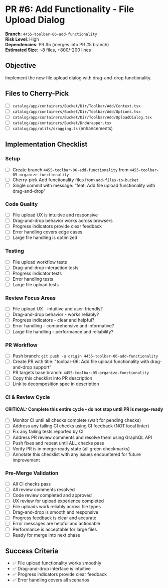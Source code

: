 <!-- markdownlint-disable line-length -->
# PR #6: Add Functionality - File Upload Dialog

**Branch**: `4455-toolbar-06-add-functionality`  
**Risk Level**: High  
**Dependencies**: PR #5 (merges into PR #5 branch)  
**Estimated Size**: ~8 files, +800/-200 lines

## Objective

Implement the new file upload dialog with drag-and-drop functionality.

## Files to Cherry-Pick

- [ ] `catalog/app/containers/Bucket/Dir/Toolbar/Add/Context.tsx`
- [ ] `catalog/app/containers/Bucket/Dir/Toolbar/Add/Options.tsx`
- [ ] `catalog/app/containers/Bucket/Dir/Toolbar/Add/UploadDialog.tsx`
- [ ] `catalog/app/containers/Bucket/DndWrapper.tsx`
- [ ] `catalog/app/utils/dragging.ts` (enhancements)

## Implementation Checklist

### Setup

- [ ] Create branch `4455-toolbar-06-add-functionality` from `4455-toolbar-05-organize-functionality`
- [ ] Cherry-pick Add functionality files from `add-files-to-bucket`
- [ ] Single commit with message: "feat: Add file upload functionality with drag-and-drop"

### Code Quality

- [ ] File upload UX is intuitive and responsive
- [ ] Drag-and-drop behavior works across browsers
- [ ] Progress indicators provide clear feedback
- [ ] Error handling covers edge cases
- [ ] Large file handling is optimized

### Testing

- [ ] File upload workflow tests
- [ ] Drag-and-drop interaction tests
- [ ] Progress indicator tests
- [ ] Error handling tests
- [ ] Large file upload tests

### Review Focus Areas

- [ ] File upload UX - intuitive and user-friendly?
- [ ] Drag-and-drop behavior - works reliably?
- [ ] Progress indicators - clear and helpful?
- [ ] Error handling - comprehensive and informative?
- [ ] Large file handling - performance and reliability?

### PR Workflow

- [ ] Push branch: `git push -u origin 4455-toolbar-06-add-functionality`
- [ ] Create PR with title: "toolbar-06: Add file upload functionality with drag-and-drop support"
- [ ] PR targets base branch: `4455-toolbar-05-organize-functionality`
- [ ] Copy this checklist into PR description
- [ ] Link to decomposition spec in description

### CI & Review Cycle

#### CRITICAL: Complete this entire cycle - do not stop until PR is merge-ready

- [ ] Monitor CI until all checks complete (wait for pending checks)
- [ ] Address any failing CI checks using CI feedback (NOT local linter)  
- [ ] Fix any failing tests reported by CI
- [ ] Address PR review comments and resolve them using GraphQL API
- [ ] Push fixes and repeat until ALL checks pass
- [ ] Verify PR is in merge-ready state (all green checkmarks)
- [ ] Annotate this checklist with any issues encountered for future improvement

### Pre-Merge Validation

- [ ] All CI checks pass
- [ ] All review comments resolved
- [ ] Code review completed and approved
- [ ] UX review for upload experience completed
- [ ] File uploads work reliably across file types
- [ ] Drag-and-drop is smooth and responsive
- [ ] Progress feedback is clear and accurate
- [ ] Error messages are helpful and actionable
- [ ] Performance is acceptable for large files
- [ ] Ready for merge into next phase

## Success Criteria

- ✅ File upload functionality works smoothly
- ✅ Drag-and-drop interface is intuitive
- ✅ Progress indicators provide clear feedback
- ✅ Error handling covers all scenarios
